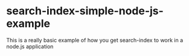 # search-index-simple-node-js-example
This is a really basic example of how you get search-index to work in a node.js application
